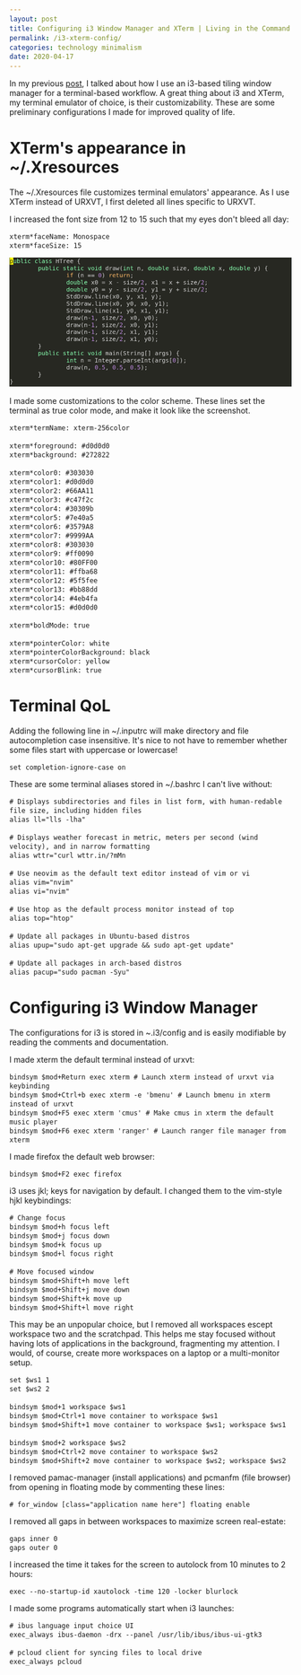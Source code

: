 ```yaml
---
layout: post
title: Configuring i3 Window Manager and XTerm | Living in the Command Line
permalink: /i3-xterm-config/
categories: technology minimalism
date: 2020-04-17
---
```


In my previous [post](cli-regolith), I talked about how I use an i3-based tiling window manager for a terminal-based workflow. A great thing about i3 and XTerm, my terminal emulator of choice, is their customizability. These are some preliminary configurations I made for improved quality of life. 

# XTerm's appearance in ~/.Xresources

The ~/.Xresources file customizes terminal emulators' appearance. As I use XTerm instead of URXVT, I first deleted all lines specific to URXVT. 

I increased the font size from 12 to 15 such that my eyes don't bleed all day:

```
xterm*faceName: Monospace
xterm*faceSize: 15
```

![Xterm theming](/Media/xterm_theme.png)

I made some customizations to the color scheme. These lines set the terminal as true color mode, and make it look like the screenshot.  

```
xterm*termName: xterm-256color

xterm*foreground: #d0d0d0
xterm*background: #272822

xterm*color0: #303030
xterm*color1: #d0d0d0
xterm*color2: #66AA11
xterm*color3: #c47f2c
xterm*color4: #30309b
xterm*color5: #7e40a5
xterm*color6: #3579A8
xterm*color7: #9999AA
xterm*color8: #303030
xterm*color9: #ff0090
xterm*color10: #80FF00
xterm*color11: #ffba68
xterm*color12: #5f5fee
xterm*color13: #bb88dd
xterm*color14: #4eb4fa
xterm*color15: #d0d0d0

xterm*boldMode: true

xterm*pointerColor: white
xterm*pointerColorBackground: black
xterm*cursorColor: yellow
xterm*cursorBlink: true
```

# Terminal QoL

Adding the following line in ~/.inputrc will make directory and file autocompletion case insensitive. It's nice to not have to remember whether some files start with uppercase or lowercase!

```
set completion-ignore-case on
```

These are some terminal aliases stored in ~/.bashrc I can't live without: 

```
# Displays subdirectories and files in list form, with human-redable file size, including hidden files
alias ll="lls -lha" 

# Displays weather forecast in metric, meters per second (wind velocity), and in narrow formatting
alias wttr="curl wttr.in/?mMn

# Use neovim as the default text editor instead of vim or vi
alias vim="nvim"
alias vi="nvim"

# Use htop as the default process monitor instead of top
alias top="htop"

# Update all packages in Ubuntu-based distros
alias upup="sudo apt-get upgrade && sudo apt-get update"

# Update all packages in arch-based distros
alias pacup="sudo pacman -Syu"
```

# Configuring i3 Window Manager

The configurations for i3 is stored in ~.i3/config and is easily modifiable by reading the comments and documentation. 

I made xterm the default terminal instead of urxvt:

```
bindsym $mod+Return exec xterm # Launch xterm instead of urxvt via keybinding
bindsym $mod+Ctrl+b exec xterm -e 'bmenu' # Launch bmenu in xterm instead of urxvt
bindsym $mod+F5 exec xterm 'cmus' # Make cmus in xterm the default music player
bindsym $mod+F6 exec xterm 'ranger' # Launch ranger file manager from xterm
```

I made firefox the default web browser:
```
bindsym $mod+F2 exec firefox
```

i3 uses jkl; keys for navigation by default. I changed them to the vim-style hjkl keybindings:

```
# Change focus
bindsym $mod+h focus left
bindsym $mod+j focus down
bindsym $mod+k focus up
bindsym $mod+l focus right

# Move focused window
bindsym $mod+Shift+h move left
bindsym $mod+Shift+j move down
bindsym $mod+Shift+k move up
bindsym $mod+Shift+l move right
```

This may be an unpopular choice, but I removed all workspaces escept workspace two and the scratchpad. This helps me stay focused without having lots of applications in the background, fragmenting my attention. I would, of course, create more workspaces on a laptop or a multi-monitor setup.  

```
set $ws1 1
set $ws2 2

bindsym $mod+1 workspace $ws1
bindsym $mod+Ctrl+1 move container to workspace $ws1
bindsym $mod+Shift+1 move container to workspace $ws1; workspace $ws1

bindsym $mod+2 workspace $ws2
bindsym $mod+Ctrl+2 move container to workspace $ws2
bindsym $mod+Shift+2 move container to workspace $ws2; workspace $ws2
```

I removed pamac-manager (install applications) and pcmanfm (file browser) from opening in floating mode by commenting these lines:

```
# for_window [class="application name here"] floating enable
```

I removed all gaps in between workspaces to maximize screen real-estate:

```
gaps inner 0
gaps outer 0
```

I increased the time it takes for the screen to autolock from 10 minutes to 2 hours:

```
exec --no-startup-id xautolock -time 120 -locker blurlock
```

I made some programs automatically start when i3 launches:

```
# ibus language input choice UI
exec_always ibus-daemon -drx --panel /usr/lib/ibus/ibus-ui-gtk3

# pcloud client for syncing files to local drive
exec_always pcloud
```
